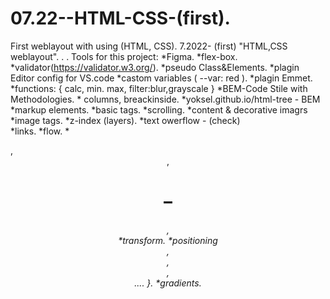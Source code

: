 # 07.22--HTML-CSS-(first).
First weblayout with using (HTML, CSS).
7.2022- (first) "HTML,CSS weblayout".                                                                       .                                     .
Tools for this project:
                 *Figma.                                      *flex-box.
                 *validator(https://validator.w3.org/).       *pseudo Class&Elements.
                 *plagin Editor config for VS.code            *castom variables ( --var: red ). 
                 *plagin Emmet.                               *functions: {  calc, min. max, filter:blur,grayscale }
                 *BEM-Code Stile with Methodologies.          * columns, breackinside.
                 *yoksel.github.io/html-tree - BEM  
                 *markup elements.
 *basic tags.              *scrolling.                                        *content & decorative imagrs
 *image tags.              *z-index (layers).                                 *text owerflow - (check)       
 *links.                   *flow.                                             *<audio>, <video>
 *buttons.                 *stylization (text, colors, fonts,                 *Forms: { lable, checkbox, radiobtnm, 
 *list tags.                 background, borders, shadows).                      textarea, placeholder, select, 
 *tables tags.             *image formats.                                       disabled, fieldset & legend...       }
 *selectors                *connecting fonts.                                 *combinator selectors.
 *properties               *site container .                                  *all: unset, initial, inherit, revert.
 *block model              *Semantics of the HTML tree:  {                    *transition.
 *border-box                 <main />, <header>,<h1>–<h6>, <nav>              *transform.
 *positioning                <section>, <article>, <aside>, <footer>.... }.   *gradients.
